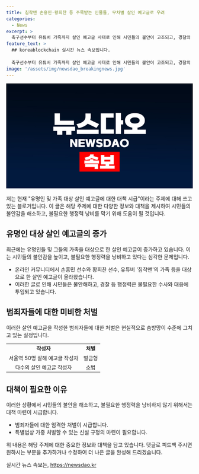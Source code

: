 ```yaml
---
title: 침착맨 손흥민·황희찬 등 주목받는 인물들, 무차별 살인 예고글로 우려
categories:
  - News
excerpt: >
  축구선수부터 유튜버 가족까지 살인 예고글 사태로 인해 시민들의 불안이 고조되고, 경찰의 행정력은 낭비되는 현실이 펼쳐지고 있습니다. 최근 온라인 커뮤니티에 올라온 살인 예고글로 인한 사회적 불안감이 증가하고, 이에 대한 처벌이 미흡한 점이 우려됩니다. 이에 대한 대책 마련이 시급해 보입니다. (150자)
feature_text: >
  ## koreablockchain 실시간 뉴스 속보입니다.

  축구선수부터 유튜버 가족까지 살인 예고글 사태로 인해 시민들의 불안이 고조되고, 경찰의 행정력은 낭비되는 현실이 펼쳐지고 있습니다. 최근 온라인 커뮤니티에 올라온 살인 예고글로 인한 사회적 불안감이 증가하고, 이에 대한 처벌이 미흡한 점이 우려됩니다. 이에 대한 대책 마련이 시급해 보입니다. (150자)
image: '/assets/img/newsdao_breakingnews.jpg'
---
```


<p><img src="/assets/img/newsdao_breakingnews.jpg" alt="koreablockchain 속보" /></p>

<p>저는 현재 "유명인 및 가족 대상 살인 예고글에 대한 대책 시급"이라는 주제에 대해 쓰고 있는 블로거입니다. 이 글은 해당 주제에 대한 다양한 정보와 대책을 제시하여 시민들의 불안감을 해소하고, 불필요한 행정력 낭비를 막기 위해 도움이 될 것입니다.</p>

<h2 data-ke-size="size26">유명인 대상 살인 예고글의 증가</h2>

<p data-ke-size="size16">최근에는 유명인들 및 그들의 가족을 대상으로 한 살인 예고글이 증가하고 있습니다. 이는 시민들의 불안감을 높이고, 불필요한 행정력을 낭비하고 있다는 심각한 문제입니다.</p>

<ul>
  <li>온라인 커뮤니티에서 손흥민 선수와 황희찬 선수, 유튜버 '침착맨'의 가족 등을 대상으로 한 살인 예고글이 올라왔습니다.</li>
  <li>이러한 글로 인해 시민들은 불안해하고, 경찰 등 행정력은 불필요한 수사와 대응에 투입되고 있습니다.</li>
</ul>

<h2 data-ke-size="size26">범죄자들에 대한 미비한 처벌</h2>

<p data-ke-size="size16">이러한 살인 예고글을 작성한 범죄자들에 대한 처벌은 현실적으로 솜방망이 수준에 그치고 있는 실정입니다.</p>

<table>
  <tr>
    <td style="text-align: center; height: 17px;"><b>작성자</b></td>
    <td style="text-align: center; height: 17px;"><b>처벌</b></td>
  </tr>
  <tr>
    <td style="text-align: center; height: 17px;">서울역 50명 살해 예고글 작성자</td>
    <td style="text-align: center; height: 17px;">벌금형</td>
  </tr>
  <tr>
    <td style="text-align: center; height: 17px;">다수의 살인 예고글 작성자</td>
    <td style="text-align: center; height: 17px;">소법</td>
  </tr>
</table>

<h2 data-ke-size="size26">대책이 필요한 이유</h2>

<p data-ke-size="size16">이러한 상황에서 시민들의 불안을 해소하고, 불필요한 행정력을 낭비하지 않기 위해서는 대책 마련이 시급합니다.</p>

<ul>
  <li>범죄자들에 대한 엄격한 처벌이 시급합니다.</li>
  <li>특별법상 가중 처벌할 수 있는 신설 규정의 마련이 필요합니다.</li>
</ul>

<p>위 내용은 해당 주제에 대한 중요한 정보와 대책을 담고 있습니다. 댓글로 피드백 주시면 원하시는 부분을 추가하거나 수정하여 더 나은 글을 완성해 드리겠습니다.</p>
실시간 뉴스 속보는, <a href="https://newsdao.kr" rel="dofollow">https://newsdao.kr</a>



